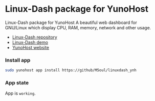 # Linux-Dash package for YunoHost

Linux-Dash package for YunoHost
A beautiful web dashboard for GNU/Linux which display CPU, RAM, memory, network and other usage.

* [Linux-Dash repository](https://github.com/afaqurk/linux-dash)
* [Linux-Dash demo](http://linuxdash.afaqtariq.com/)
* [YunoHost website](https://yunohost.org/)

### Install app
```bash
sudo yunohost app install https://github/M5oul/linuxdash_ynh
```

### App state
App is `working`.
